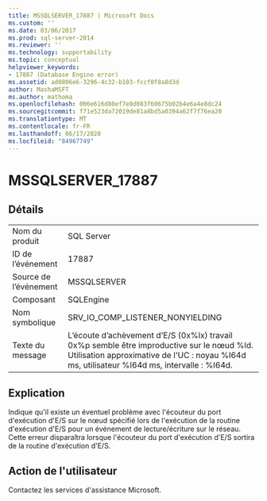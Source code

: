 ```yaml
---
title: MSSQLSERVER_17887 | Microsoft Docs
ms.custom: ''
ms.date: 03/06/2017
ms.prod: sql-server-2014
ms.reviewer: ''
ms.technology: supportability
ms.topic: conceptual
helpviewer_keywords:
- 17887 (Database Engine error)
ms.assetid: ad0806e6-3296-4c32-b103-fccf0f8a8d3d
author: MashaMSFT
ms.author: mathoma
ms.openlocfilehash: 006e616d80ef7e8d083f60675b02b4e6a4e8dc24
ms.sourcegitcommit: f71e523da72019de81a8bd5a0394a62f7f76ea20
ms.translationtype: MT
ms.contentlocale: fr-FR
ms.lasthandoff: 06/17/2020
ms.locfileid: "84967749"
---
```

# <a name="mssqlserver_17887"></a>MSSQLSERVER_17887
    
## <a name="details"></a>Détails  
  
|||  
|-|-|  
|Nom du produit|SQL Server|  
|ID de l’événement|17887|  
|Source de l’événement|MSSQLSERVER|  
|Composant|SQLEngine|  
|Nom symbolique|SRV_IO_COMP_LISTENER_NONYIELDING|  
|Texte du message|L’écoute d’achèvement d’E/S (0x%lx) travail 0x%p semble être improductive sur le nœud %ld. Utilisation approximative de l'UC : noyau %I64d ms, utilisateur %I64d ms, intervalle : %I64d.|  
  
## <a name="explanation"></a>Explication  
 Indique qu'il existe un éventuel problème avec l'écouteur du port d'exécution d'E/S sur le nœud spécifié lors de l'exécution de la routine d'exécution d'E/S pour un événement de lecture/écriture sur le réseau. Cette erreur disparaîtra lorsque l'écouteur du port d'exécution d'E/S sortira de la routine d'exécution d'E/S.  
  
## <a name="user-action"></a>Action de l'utilisateur  
 Contactez les services d'assistance Microsoft.  
  
  
